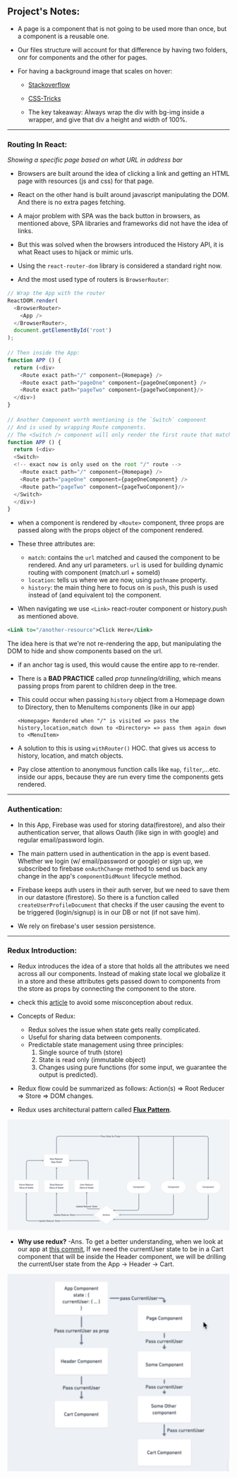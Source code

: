 ## Project's Notes:

  * A page is a component that is not going to be used more than once, but a component is a reusable one.
  * Our files structure will account for that difference by having two folders, onr for components and the other for pages.

  * For having a background image that scales on hover:
    - [Stackoverflow](https://stackoverflow.com/questions/35939859/how-do-i-animate-background-image-size-on-hover-smoothly-in-css)
    - [CSS-Tricks](https://css-tricks.com/zooming-background-images/)

    - The key takeaway: Always wrap the div with bg-img inside a wrapper, and give that div a height and width of 100%.

---

### Routing In React:

  *Showing a specific page based on what URL in address bar*

  * Browsers are built around the idea of clicking a link and getting an HTML page with resources (js and css) for that page.
  * React on the other hand is built around javascript manipulating the DOM. And there is no extra pages fetching.
  * A major problem with SPA was the back button in browsers, as mentioned above, SPA libraries and frameworks did not have the idea of links.
  * But this was solved when the browsers introduced the History API, it is what React uses to hijack or mimic urls.

  * Using the `react-router-dom` library is considered a standard right now.
  * And the most used type of routers is `BrowserRouter`:
  ```javascript
  // Wrap the App with the router
  ReactDOM.render(
    <BrowserRouter>
      <App />
    </BrowserRouter>,
    document.getElementById('root')
  );

  // Then inside the App:
  function APP () {
    return (<div>
      <Route exact path="/" component={Homepage} />
      <Route exact path="pageOne" component={pageOneComponent} />
      <Route exact path="pageTwo" component={pageTwoComponent}/>
    </div>)
  }

  // Another Component worth mentioning is the `Switch` component
  // And is used by wrapping Route components.
  // The <Switch /> component will only render the first route that matches/includes the path. Once it finds the first route that matches the path, it will not look for any other matches. Not only that, it allows for nested routes to work properly, which is something that <Router /> will not be able to handle.
  function APP () {
    return (<div>
    <Switch>
    <!-- exact now is only used on the root "/" route -->
      <Route exact path="/" component={Homepage} /> 
      <Route path="pageOne" component={pageOneComponent} />
      <Route path="pageTwo" component={pageTwoComponent}/>
    </Switch>
    </div>)
  }
  ```

  * when a component is rendered by `<Route>` component, three props are passed along with the props object of the component rendered.
  * These three attributes are: 
    - `match`: contains the `url` matched and caused the component to be rendered. And any url parameters. `url` is used for building dynamic routing with <Link> component (match.url + someId)
    - `location`: tells us where we are now, using `pathname` property.
    - `history`: the main thing here to focus on is `push`, this push is used instead of (and equivalent to) the <Link> component.

  * When navigating we use `<Link>` react-router component or history.push as mentioned above.
  ``` xml
  <Link to="/another-resource">Click Here</Link>
  ```
  The idea here is that we're not re-rendering the app, but manipulating the DOM to hide and show components based on the url.
  * if an anchor tag is used, this would cause the entire app to re-render. 

  * There is a **BAD PRACTICE** called *prop tunneling/drilling*, which means passing props from parent to children deep in the tree.
  * This could occur when passing `history` object from a Homepage down to Directory, then to MenuItems components (like in our app)
      ```text
      <Homepage> Rendered when "/" is visited => pass the history,location,match down to <Directory> => pass them again down to <MenuItem>
      ```
  * A solution to this is using `withRouter()` HOC. that gives us access to history, location, and match objects.

  * Pay close attention to anonymous function calls like `map`, `filter`,...etc. inside our apps, because they are run every time the components gets rendered.

---

### Authentication:

  * In this App, Firebase was used for storing data(firestore), and also their authentication server, that allows Oauth (like sign in with google) and regular email/password login.

  * The main pattern used in authentication in the app is event based. Whether we login (w/ email/password or google) or sign up, we subscribed to firebase `onAuthChange` method to send us back any change in the app's  `componentDidMount` lifecycle method.

  * Firebase keeps auth users in their auth server, but we need to save them in our datastore (firestore). So there is a function called `createUserProfileDocument` that checks if the user causing the event to be triggered (login/signup) is in our DB or not (if not save him).

  * We rely on firebase's user session persistence.

---

### Redux Introduction:

  * Redux introduces the idea of a store that holds all the attributes we need across all our components. Instead of making state local we globalize it in a store and these attributes gets passed down to components from the store as props by connecting the component to the store.

  * check this [article](https://kentcdodds.com/blog/application-state-management-with-react) to avoid some misconception about redux.

  * Concepts of Redux:
    - Redux solves the issue when state gets really complicated.
    - Useful for sharing data between components.
    - Predictable state management using three principles:
      1. Single source of truth (store)
      2. State is read only (immutable object)
      3. Changes using pure functions (for some input, we guarantee the output is predicted).

  * Redux flow could be summarized as follows: Action(s) => Root Reducer => Store => DOM changes.

  * Redux uses architectural pattern called [**Flux Pattern**](https://facebook.github.io/flux/docs/in-depth-overview/#:~:text=Flux%20is%20the%20application%20architecture,a%20lot%20of%20new%20code.).

  ![redux-flow](./imgs/redux-flow.png)

  * **Why use redux?** -Ans. To get a better understanding, when we look at our app at [this commit](https://github.com/mu-majid/react-bootcamp/commit/866ad654f8d11b9409e53193ddfeece27027a8b7), If we need the currentUser state to be in a Cart component that will be inside the Header component, we will be drilling the currentUser state from the App -> Header -> Cart.

  ![prop-drilling](./imgs/prop-drilling.png)


